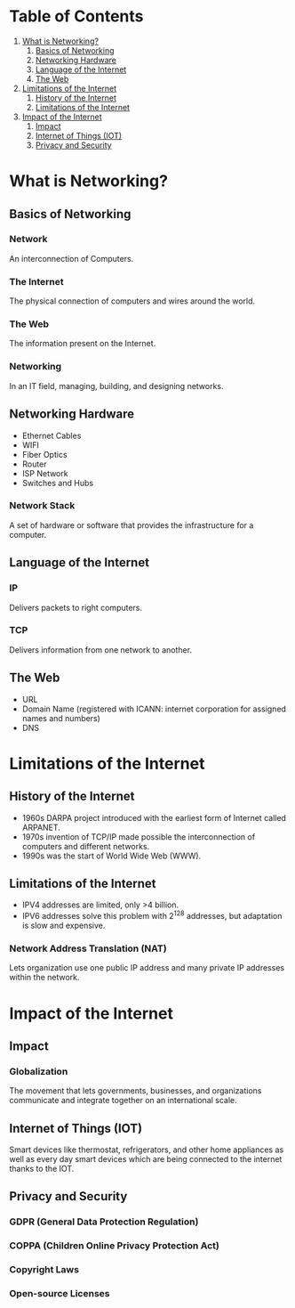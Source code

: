 
# Table of Contents

1.  [What is Networking?](#orgd109c16)
    1.  [Basics of Networking](#orgfd9a6da)
    2.  [Networking Hardware](#orgf824049)
    3.  [Language of the Internet](#orga71dc30)
    4.  [The Web](#org8878027)
2.  [Limitations of the Internet](#org3a59f75)
    1.  [History of the Internet](#orge302d46)
    2.  [Limitations of the Internet](#org3acfc2a)
3.  [Impact of the Internet](#orgb01fd8c)
    1.  [Impact](#org4ad2c9a)
    2.  [Internet of Things (IOT)](#orgf9ae624)
    3.  [Privacy and Security](#orgf163974)



<a id="orgd109c16"></a>

# What is Networking?


<a id="orgfd9a6da"></a>

## Basics of Networking


### Network

An interconnection of Computers.


### The Internet

The physical connection of computers and wires around the world.


### The Web

The information present on the Internet.


### Networking

In an IT field, managing, building, and designing networks.


<a id="orgf824049"></a>

## Networking Hardware

-   Ethernet Cables
-   WIFI
-   Fiber Optics
-   Router
-   ISP Network
-   Switches and Hubs


### Network Stack

A set of hardware or software that provides the infrastructure for a computer.


<a id="orga71dc30"></a>

## Language of the Internet


### IP

Delivers packets to right computers.


### TCP

Delivers information from one network to another.


<a id="org8878027"></a>

## The Web

-   URL
-   Domain Name (registered with ICANN: internet corporation for assigned names and numbers)
-   DNS


<a id="org3a59f75"></a>

# Limitations of the Internet


<a id="orge302d46"></a>

## History of the Internet

-   1960s DARPA project introduced with the earliest form of Internet called ARPANET.
-   1970s invention of TCP/IP made possible the interconnection of computers and different networks.
-   1990s was the start of World Wide Web (WWW).


<a id="org3acfc2a"></a>

## Limitations of the Internet

-   IPV4 addresses are limited, only >4 billion.
-   IPV6 addresses solve this problem with 2<sup>128</sup> addresses, but adaptation is slow and expensive.


### Network Address Translation (NAT)

Lets organization use one public IP address and many private IP addresses within the network.


<a id="orgb01fd8c"></a>

# Impact of the Internet


<a id="org4ad2c9a"></a>

## Impact


### Globalization

The movement that lets governments, businesses, and organizations communicate and integrate together on an international scale.


<a id="orgf9ae624"></a>

## Internet of Things (IOT)

Smart devices like thermostat, refrigerators, and other home appliances as well as every day smart devices which are being connected to the internet thanks to the IOT.


<a id="orgf163974"></a>

## Privacy and Security


### GDPR (General Data Protection Regulation)


### COPPA (Children Online Privacy Protection Act)


### Copyright Laws


### Open-source Licenses

